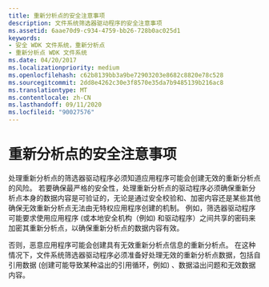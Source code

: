```yaml
---
title: 重新分析点的安全注意事项
description: 文件系统筛选器驱动程序的安全注意事项
ms.assetid: 6aae70d9-c934-4759-bb26-728b0ac025d1
keywords:
- 安全 WDK 文件系统，重新分析点
- 重新分析点 WDK 文件系统
ms.date: 04/20/2017
ms.localizationpriority: medium
ms.openlocfilehash: c62b8139bb3a9be72903203e8682c8820e78c528
ms.sourcegitcommit: 2dd8e4262c30e3f8570e35da7b9485139b216ac8
ms.translationtype: MT
ms.contentlocale: zh-CN
ms.lasthandoff: 09/11/2020
ms.locfileid: "90027576"
---
```

# <a name="security-considerations-for-reparse-points"></a>重新分析点的安全注意事项


处理重新分析点的筛选器驱动程序必须知道应用程序可能会创建无效的重新分析点的风险。 若要确保最严格的安全性，处理重新分析点的驱动程序必须确保重新分析点本身的数据内容是可验证的，无论是通过安全校验和、加密内容还是某些其他确保无效重新分析点无法由无特权应用程序创建的机制。 例如，筛选器驱动程序可能要求使用应用程序 (或本地安全机构（例如) 和驱动程序）之间共享的密码来加密其重新分析点，以确保重新分析点的数据内容有效。

否则，恶意应用程序可能会创建具有无效重新分析点信息的重新分析点。 在这种情况下，文件系统筛选器驱动程序必须准备好处理无效的重新分析点数据，包括自引用数据 (创建可能导致某种溢出的引用循环，例如) 、数据溢出问题和无效数据内容。

 

 





